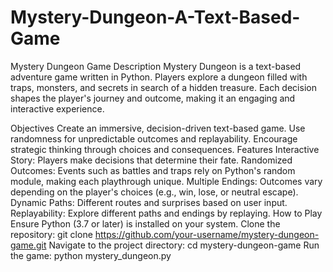 # Mystery-Dungeon-A-Text-Based-Game
Mystery Dungeon Game
Description
Mystery Dungeon is a text-based adventure game written in Python. Players explore a dungeon filled with traps, monsters, and secrets in search of a hidden treasure. Each decision shapes the player's journey and outcome, making it an engaging and interactive experience.

Objectives
Create an immersive, decision-driven text-based game.
Use randomness for unpredictable outcomes and replayability.
Encourage strategic thinking through choices and consequences.
Features
Interactive Story: Players make decisions that determine their fate.
Randomized Outcomes: Events such as battles and traps rely on Python's random module, making each playthrough unique.
Multiple Endings: Outcomes vary depending on the player's choices (e.g., win, lose, or neutral escape).
Dynamic Paths: Different routes and surprises based on user input.
Replayability: Explore different paths and endings by replaying.
How to Play
Ensure Python (3.7 or later) is installed on your system.
Clone the repository:
git clone https://github.com/your-username/mystery-dungeon-game.git
Navigate to the project directory:
cd mystery-dungeon-game
Run the game:
python mystery_dungeon.py

